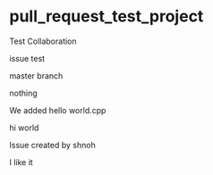 # pull_request_test_project

Test Collaboration

issue test

master branch

nothing


We added hello world.cpp

hi world

Issue created by shnoh

I like it
